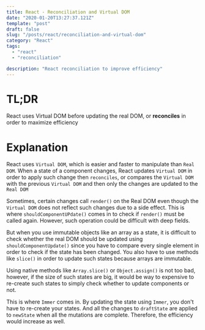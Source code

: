 ```yaml
---
title: React - Reconciliation and Virtual DOM
date: "2020-01-20T13:27:37.121Z"
template: "post"
draft: false
slug: "/posts/react/reconciliation-and-virtual-dom"
category: "React"
tags:
  - "react"
  - "reconciliation"

description: "React reconciliation to improve efficiency"
---
```


# TL;DR

React uses Virtual DOM before updating the real DOM, or **reconciles** in order to maximize efficiency

# Explanation

React uses `Virtual DOM`, which is easier and faster to manipulate than `Real DOM`. When a state of a component changes, React updates `Virtual DOM` in order to apply such change then `reconciles`, or compares the `Virtual DOM` with the previous `Virtual DOM` and then only the changes are updated to the `Real DOM`

Sometimes, certain changes call `render()` on the Real DOM even though the `Virtual DOM` does not reflect such changes due to a side effect. This is where `shouldComponentUPdate()` comes in to check if `render()` must be called again. However, such operation could be difficult with deep fields.

But when you use immutable objects like an array as a state, it is difficult to check whether the real DOM should be updated using `shouldComponentUpdate()` since you have to compare every single element in order to check if the state has been changed. You also have to use methods like `slice()` in order to update such states because arrays are immutable.

Using native methods like `Array.slice()` or `Object.assign()` is not too bad, however, if the size of such states are big, it would be way to expensive to re-create such states to simply check whether to update components or not.

This is where `Immer` comes in. By updating the state using `Immer`, you don't have to re-create your states. And all the changes to `draftState` are applied to `newState` when all the mutations are complete. Therefore, the efficiency would increase as well.

